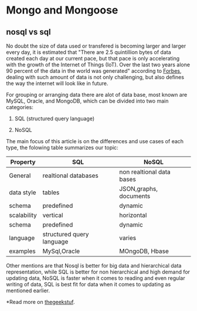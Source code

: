 # Mongo and Mongoose

## nosql vs sql

No doubt the size of data used or transfered is becoming larger and larger every day, it is estimated that "There are 2.5 quintillion bytes of data created each day at our current pace, but that pace is only accelerating with the growth of the Internet of Things (IoT). Over the last two years alone 90 percent of the data in the world was generated" according to [Forbes](https://www.forbes.com/sites/bernardmarr/2018/05/21/how-much-data-do-we-create-every-day-the-mind-blowing-stats-everyone-should-read/?sh=2b8f2eb860ba), dealing with such amount of data is not only challenging, but also defines the way the internet will look like in future.

For grouping or arranging data there are alot of data base, most known are MySQL, Oracle, and MongoDB, which can be divided into two main categories:

1. SQL (structured query language)

2. NoSQL

The main focus of this article is on the differences and use cases of each type, the folowing table summarizes our topic:

Property | SQL | NoSQL
------------ | ------------ | -------------
General | realtional databases | non realtional data bases
data style | tables | JSON,graphs, documents
schema | predefined | dynamic
scalability | vertical | horizontal
schema | predefined | dynamic
language | structured query language | varies
examples | MySql,Oracle | MOngoDB, Hbase

Other mentions are that Nosql is better for big data and hierarchical data representation, while SQL is better for non hierarchical and high demand for updating data, NoSQL is faster when it comes to reading and even regular writing of data, SQL is best fit for data when it comes to updating as mentioned earlier.

*Read more on [thegeekstuf](https://www.thegeekstuff.com/2014/01/sql-vs-nosql-db/?utm_source=tuicool).